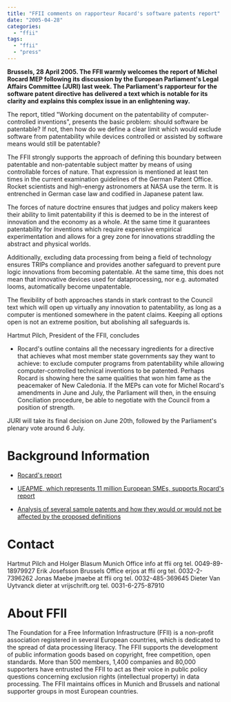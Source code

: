 ```yaml
---
title: "FFII comments on rapporteur Rocard's software patents report"
date: "2005-04-28"
categories: 
  - "ffii"
tags: 
  - "ffii"
  - "press"
---
```


**Brussels, 28 April 2005. The FFII warmly welcomes the report of Michel Rocard MEP following its discussion by the European Parliament's Legal Affairs Committee (JURI) last week. The Parliament's rapporteur for the software patent directive has delivered a text which is notable for its clarity and explains this complex issue in an enlightening way.**

The report, titled "Working document on the patentability of computer- controlled inventions", presents the basic problem: should software be patentable? If not, then how do we define a clear limit which would exclude software from patentability while devices controlled or assisted by software means would still be patentable?

The FFII strongly supports the approach of defining this boundary between patentable and non-patentable subject matter by means of using controllable forces of nature. That expression is mentioned at least ten times in the current examination guidelines of the German Patent Office. Rocket scientists and high-energy astronomers at NASA use the term. It is entrenched in German case law and codified in Japanese patent law.

The forces of nature doctrine ensures that judges and policy makers keep their ability to limit patentability if this is deemed to be in the interest of innovation and the economy as a whole. At the same time it guarantees patentability for inventions which require expensive empirical experimentation and allows for a grey zone for innovations straddling the abstract and physical worlds.

Additionally, excluding data processing from being a field of technology ensures TRIPs compliance and provides another safeguard to prevent pure logic innovations from becoming patentable. At the same time, this does not mean that innovative devices used for dataprocessing, nor e.g. automated looms, automatically become unpatentable.

The flexibility of both approaches stands in stark contrast to the Council text which will open up virtually any innovation to patentability, as long as a computer is mentioned somewhere in the patent claims. Keeping all options open is not an extreme position, but abolishing all safeguards is.

Hartmut Pilch, President of the FFII, concludes

- Rocard's outline contains all the necessary ingredients for a directive that achieves what most member state governments say they want to achieve: to exclude computer programs from patentability while allowing computer-controlled technical inventions to be patented. Perhaps Rocard is showing here the same qualities that won him fame as the peacemaker of New Caledonia. If the MEPs can vote for Michel Rocard's amendments in June and July, the Parliament will then, in the ensuing Conciliation procedure, be able to negotiate with the Council from a position of strength.

JURI will take its final decision on June 20th, followed by the Parliament's plenary vote around 6 July.

# Background Information

- [Rocard's report](http://wiki.ffii.org/Rocard050413En)
    
- [UEAPME, which represents 11 million European SMEs, supports Rocard's report](http://www.ueapme.org/docs/press_releases/pr_2005/050427_CIIcampaign.pdf)
    
- [Analysis of several sample patents and how they would or would not be affected by the proposed definitions](http://swpat.ffii.org/log/05/eictasme04/#pikta)
    

# Contact

Hartmut Pilch and Holger Blasum Munich Office info at ffii org tel. 0049-89-18979927 Erik Josefsson Brussels Office erjos at ffii org tel. 0032-2-7396262 Jonas Maebe jmaebe at ffii org tel. 0032-485-369645 Dieter Van Uytvanck dieter at vrijschrift.org tel. 0031-6-275-87910

# About FFII

The Foundation for a Free Information Infrastructure (FFII) is a non-profit association registered in several European countries, which is dedicated to the spread of data processing literacy. The FFII supports the development of public information goods based on copyright, free competition, open standards. More than 500 members, 1,400 companies and 80,000 supporters have entrusted the FFII to act as their voice in public policy questions concerning exclusion rights (intellectual property) in data processing. The FFII maintains offices in Munich and Brussels and national supporter groups in most European countries.
